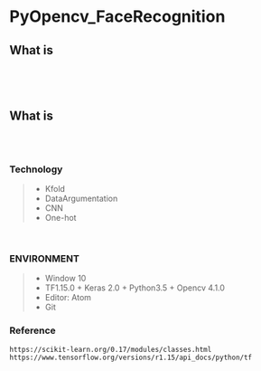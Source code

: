 # PyOpencv_FaceRecognition

## What is 

```


```
<br>

## What is 
```

```

<br>

### Technology
> * Kfold<br>
> * DataArgumentation<br>
> * CNN<br>
> * One-hot<br>

<br>

### ENVIRONMENT
> * Window 10<br>
> * TF1.15.0 + Keras 2.0 + Python3.5 + Opencv 4.1.0<br>
> * Editor: Atom<br>
> * Git<br>

### Reference

```
https://scikit-learn.org/0.17/modules/classes.html
https://www.tensorflow.org/versions/r1.15/api_docs/python/tf
```


